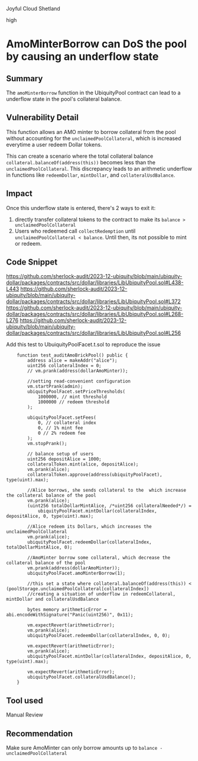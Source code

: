 Joyful Cloud Shetland

high

# AmoMinterBorrow can DoS the pool by causing an underflow state

## Summary
The `amoMinterBorrow` function in the UbiquityPool contract can lead to a underflow state in the pool's collateral balance. 

## Vulnerability Detail
This function allows an AMO minter to borrow collateral from the pool without accounting for the `unclaimedPoolCollateral`, which is increased everytime a user redeem Dollar tokens. 

This can create a scenario where the total collateral balance `collateral.balanceOf(address(this))` becomes less than the `unclaimedPoolCollateral`. 
This discrepancy leads to an arithmetic underflow in functions like `redeemDollar`, `mintDollar`, and `collateralUsdBalance`.

## Impact
Once this underflow state is entered, there's 2 ways to exit it:
1) directly transfer collateral tokens to the contract to make its `balance > unclaimedPoolCollateral`
2) Users who redeemed call `collectRedemption` until `unclaimedPoolCollateral < balance`. Until then, its not possible to mint or redeem.

## Code Snippet
https://github.com/sherlock-audit/2023-12-ubiquity/blob/main/ubiquity-dollar/packages/contracts/src/dollar/libraries/LibUbiquityPool.sol#L438-L443
https://github.com/sherlock-audit/2023-12-ubiquity/blob/main/ubiquity-dollar/packages/contracts/src/dollar/libraries/LibUbiquityPool.sol#L372
https://github.com/sherlock-audit/2023-12-ubiquity/blob/main/ubiquity-dollar/packages/contracts/src/dollar/libraries/LibUbiquityPool.sol#L268-L276
https://github.com/sherlock-audit/2023-12-ubiquity/blob/main/ubiquity-dollar/packages/contracts/src/dollar/libraries/LibUbiquityPool.sol#L256

Add this test to UbuiquityPoolFacet.t.sol to reproduce the issue

```solidity
	function test_auditAmoBrickPool() public {
		address alice = makeAddr("alice");
		uint256 collateralIndex = 0;
        // vm.prank(address(dollarAmoMinter));

		//setting read-convenient configuration
		vm.startPrank(admin);
        ubiquityPoolFacet.setPriceThresholds(
            1000000, // mint threshold
            1000000 // redeem threshold
        );

		ubiquityPoolFacet.setFees(
            0, // collateral index
            0, // 1% mint fee
            0 // 2% redeem fee
        );
		vm.stopPrank();

		// balance setup of users
		uint256 depositAlice = 1000;
		collateralToken.mint(alice, depositAlice);
		vm.prank(alice);
        collateralToken.approve(address(ubiquityPoolFacet), type(uint).max);

		//Alice borrows, she sends collateral to the  which increase the collateral balance of the pool
        vm.prank(alice);
        (uint256 totalDollarMintAlice, /*uint256 collateralNeeded*/) = 
			ubiquityPoolFacet.mintDollar(collateralIndex, depositAlice, 0, type(uint).max);

		//Alice redeem its Dollars, which increases the unclaimedPoolCollateral
        vm.prank(alice);
		ubiquityPoolFacet.redeemDollar(collateralIndex, totalDollarMintAlice, 0);

		//AmoMinter borrow some collateral, which decrease the collateral balance of the pool
		vm.prank(address(dollarAmoMinter));
		ubiquityPoolFacet.amoMinterBorrow(1);

		//this set a state where collateral.balanceOf(address(this)) < (poolStorage.unclaimedPoolCollateral[collateralIndex])
		//creating a situation of underflow in redeemCollateral, mintDollar and collateralUsdBalance

		bytes memory arithmeticError = abi.encodeWithSignature("Panic(uint256)", 0x11);

		vm.expectRevert(arithmeticError);
        vm.prank(alice);
		ubiquityPoolFacet.redeemDollar(collateralIndex, 0, 0);

        vm.expectRevert(arithmeticError);
		vm.prank(alice);
		ubiquityPoolFacet.mintDollar(collateralIndex, depositAlice, 0, type(uint).max);

        vm.expectRevert(arithmeticError);
		ubiquityPoolFacet.collateralUsdBalance();
	}
```

## Tool used
Manual Review

## Recommendation
Make sure AmoMinter can only borrow amounts up to `balance - unclaimedPoolCollateral`